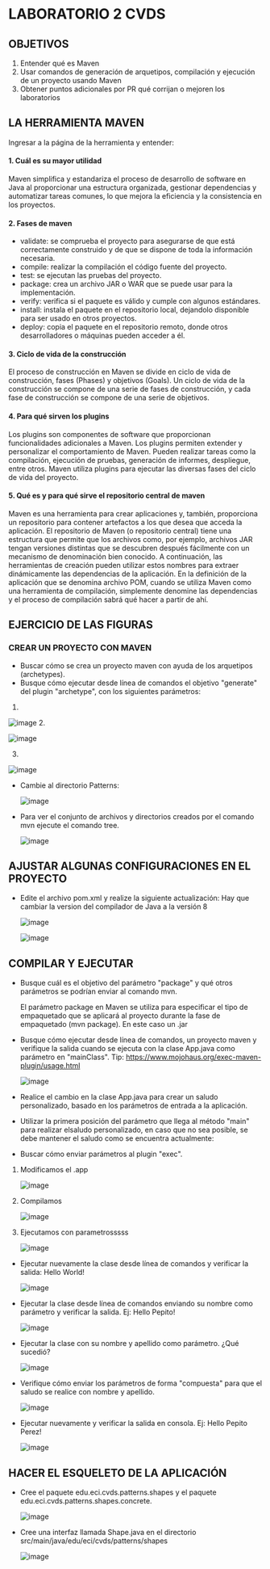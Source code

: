 # LABORATORIO 2 CVDS
## OBJETIVOS
  1. Entender qué es Maven
  2. Usar comandos de generación de arquetipos, compilación y ejecución de un proyecto usando Maven
  3. Obtener puntos adicionales por PR qué corrijan o mejoren los laboratorios
## LA HERRAMIENTA MAVEN
Ingresar a la página de la herramienta y entender:
  #### 1. Cuál es su mayor utilidad
  Maven simplifica y estandariza el proceso de desarrollo de software en Java al proporcionar una estructura organizada, gestionar dependencias y automatizar tareas comunes, lo que mejora la eficiencia y la consistencia en los proyectos.
  #### 2. Fases de maven
  - validate: se comprueba el proyecto para asegurarse de que está correctamente construido y de que se dispone de toda la     información necesaria.
  - compile: realizar la compilación el código fuente del proyecto.
  - test: se ejecutan las pruebas del proyecto.
  - package: crea un archivo JAR o WAR que se puede usar para la implementación.
  - verify: verifica si el paquete es válido y cumple con algunos estándares.
  - install: instala el paquete en el repositorio local, dejandolo disponible para ser usado en otros proyectos.
  - deploy:  copia el paquete en el repositorio remoto, donde otros desarrolladores o máquinas pueden acceder a él.
  #### 3. Ciclo de vida de la construcción
  El proceso de construcción en Maven se divide en ciclo de vida de construcción, fases (Phases) y objetivos (Goals). Un ciclo de vida de la construcción se compone de una serie de fases de construcción, y cada fase de construcción se compone de una serie de objetivos.
  #### 4. Para qué sirven los plugins
  Los plugins son componentes de software que proporcionan funcionalidades adicionales a Maven. Los plugins permiten extender y   personalizar el comportamiento de Maven. Pueden realizar tareas como la compilación, ejecución de pruebas, generación de        informes, despliegue, entre otros. Maven utiliza plugins para ejecutar las diversas fases del ciclo de vida del proyecto.
  #### 5. Qué es y para qué sirve el repositorio central de maven
Maven es una herramienta para crear aplicaciones y, también, proporciona un repositorio para contener artefactos a los que desea que acceda la aplicación.
El repositorio de Maven (o repositorio central) tiene una estructura que permite que los archivos como, por ejemplo, archivos JAR tengan versiones distintas que se descubren después fácilmente con un mecanismo de denominación bien conocido. A continuación, las herramientas de creación pueden utilizar estos nombres para extraer dinámicamente las dependencias de la aplicación. En la definición de la aplicación que se denomina archivo POM, cuando se utiliza Maven como una herramienta de compilación, simplemente denomine las dependencias y el proceso de compilación sabrá qué hacer a partir de ahí.

## EJERCICIO DE LAS FIGURAS
### CREAR UN PROYECTO CON MAVEN
  - Buscar cómo se crea un proyecto maven con ayuda de los arquetipos (archetypes).
  - Busque cómo ejecutar desde línea de comandos el objetivo "generate" del plugin "archetype", con los siguientes parámetros:
  
  1. 
  
  ![image](https://github.com/Nat15005/Lab02---CVDS/assets/111907712/a6b13ca8-6180-48cf-81fe-484a3e3deb3e)
  2. 
  
  ![image](https://github.com/Nat15005/Lab02---CVDS/assets/111907712/38a06a97-5fa8-4851-8900-f7f8c2b1fb5a)
  
  3.
  
  ![image](https://github.com/Nat15005/Lab02---CVDS/assets/111907712/9755cdf7-a40d-46bb-8adc-8be3b92d2db4)

  - Cambie al directorio Patterns:
    
    ![image](https://github.com/Nat15005/Lab02---CVDS/assets/111907712/b77d2174-f11c-40f9-9c35-952f804be3a2)

  - Para ver el conjunto de archivos y directorios creados por el comando mvn ejecute el comando tree.

    ![image](https://github.com/Nat15005/Lab02---CVDS/assets/111907712/a62cc36d-d173-4eac-ab32-8811769c178b)
    
## AJUSTAR ALGUNAS CONFIGURACIONES EN EL PROYECTO
- Edite el archivo pom.xml y realize la siguiente actualización:
  Hay que cambiar la version del compilador de Java a la versión 8
  
  ![image](https://github.com/Nat15005/Lab02---CVDS/assets/111907712/cf6c3ceb-26be-42b3-82a0-5c5e90501b86)

  ![image](https://github.com/Nat15005/Lab02---CVDS/assets/111907712/7c21bf23-cc1a-43c3-863d-5f823b26bd3e)


## COMPILAR Y EJECUTAR
- Busque cuál es el objetivo del parámetro "package" y qué otros parámetros se podrían enviar al comando mvn.
  
  El parámetro package en Maven se utiliza para especificar el tipo de empaquetado que se aplicará al proyecto durante la fase de empaquetado (mvn package). En este caso un .jar
- Busque cómo ejecutar desde línea de comandos, un proyecto maven y verifique la salida cuando se ejecuta con la clase App.java como parámetro en "mainClass". Tip: https://www.mojohaus.org/exec-maven-plugin/usage.html

  ![image](https://github.com/Nat15005/Lab02---CVDS/assets/111907712/c7e62ed1-9f9c-4317-9dbc-e92f4ab39998)

- Realice el cambio en la clase App.java para crear un saludo personalizado, basado en los parámetros de entrada a la aplicación.
- Utilizar la primera posición del parámetro que llega al método "main" para realizar elsaludo personalizado, en caso que no sea posible, se debe mantener el saludo como se encuentra actualmente:
- Buscar cómo enviar parámetros al plugin "exec".

 1. Modificamos el .app
    
    ![image](https://github.com/Nat15005/Lab02---CVDS/assets/111907712/19d34654-f1f8-4b69-9803-b34e0f5d012b)


2. Compilamos
   
   ![image](https://github.com/Nat15005/Lab02---CVDS/assets/111907712/2d9efcf3-3594-47ee-aca5-57a92d22bd66)
   
3. Ejecutamos con parametrosssss

   ![image](https://github.com/Nat15005/Lab02---CVDS/assets/111907712/166d394f-14f9-4169-909f-5a0e34e7c8dc)

- Ejecutar nuevamente la clase desde línea de comandos y verificar la salida: Hello World!

  ![image](https://github.com/Nat15005/Lab02---CVDS/assets/111907712/5d936216-b1a6-48c4-bc11-a4214ded01c2)


- Ejecutar la clase desde línea de comandos enviando su nombre como parámetro y verificar la salida. Ej: Hello Pepito!

  ![image](https://github.com/Nat15005/Lab02---CVDS/assets/111907712/adf217df-d666-4d9f-ab1d-e5ea7e1f7cc4)


- Ejecutar la clase con su nombre y apellido como parámetro. ¿Qué sucedió?
  
  ![image](https://github.com/Nat15005/Lab02---CVDS/assets/111907712/28ebc844-959e-4c15-a1e3-127bcf31c3ab)


- Verifique cómo enviar los parámetros de forma "compuesta" para que el saludo se realice con nombre y apellido.

  ![image](https://github.com/Nat15005/Lab02---CVDS/assets/111907712/39b11f2d-04a4-4d66-bf76-3b4aa3e36122)


- Ejecutar nuevamente y verificar la salida en consola. Ej: Hello Pepito Perez!

  ![image](https://github.com/Nat15005/Lab02---CVDS/assets/111907712/96dc1aee-6ffb-47d5-8c40-abfb8e1b5059)
  
## HACER EL ESQUELETO DE LA APLICACIÓN
- Cree el paquete edu.eci.cvds.patterns.shapes y el paquete edu.eci.cvds.patterns.shapes.concrete.

  ![image](https://github.com/Nat15005/Lab02---CVDS/assets/111907712/f38c0f92-a4c6-4566-859f-1955842618d3)

- Cree una interfaz llamada Shape.java en el directorio src/main/java/edu/eci/cvds/patterns/shapes

  ![image](https://github.com/Nat15005/Lab02---CVDS/assets/111907712/520a8afc-6eee-4ea5-9791-89308da1c90a)

















